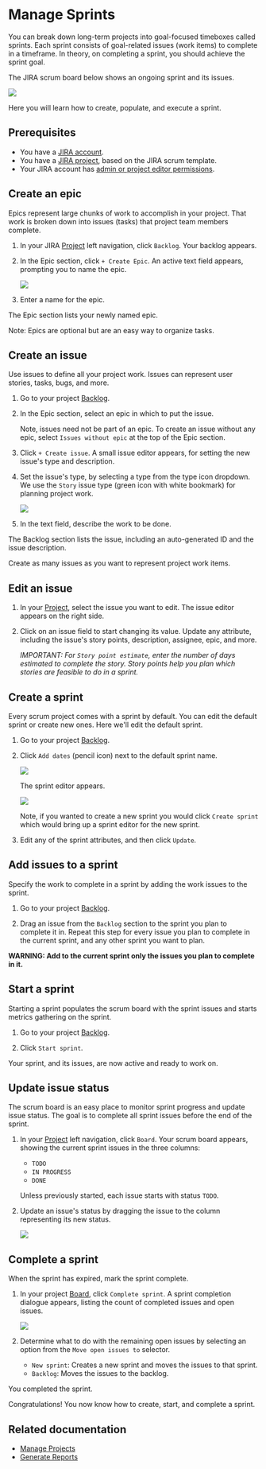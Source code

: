 # Manage Sprints

You can break down long-term projects into goal-focused timeboxes called sprints. Each sprint consists of goal-related issues (work items) to complete in a timeframe. In theory, on completing a sprint, you should achieve the sprint goal. 

The JIRA scrum board below shows an ongoing sprint and its issues.

![](./images/sprint-board.png)

<!-- Note, the issue and epic names in the above video screenshot are not realistic. If I had a JIRA account, I would use issues and epics with realistic names, add them to a sprint, and take a screenshot of them in a scrum board. -->

Here you will learn how to create, populate, and execute a sprint. 

## Prerequisites

- You have a [JIRA account](./placeholder).
- You have a [JIRA project](./placeholder), based on the JIRA scrum template.
- Your JIRA account has [admin or project editor permissions](./placeholder).

## Create an epic

Epics represent large chunks of work to accomplish in your project. That work is broken down into issues (tasks) that project team members complete.

1. In your JIRA [Project](./placeholder) left navigation, click `Backlog`. Your backlog appears.

1. In the Epic section, click `+ Create Epic`. An active text field appears, prompting you to name the epic.

    ![](./images/create-an-epic.png)

1. Enter a name for the epic. 

The Epic section lists your newly named epic.

Note: Epics are optional but are an easy way to organize tasks.

## Create an issue

Use issues to define all your project work. Issues can represent user stories, tasks, bugs, and more.

1. Go to your project [Backlog](./placeholder).

1. In the Epic section, select an epic in which to put the issue.

    Note, issues need not be part of an epic. To create an issue without any epic, select `Issues without epic` at the top of the Epic section.

1. Click `+ Create issue`. A small issue editor appears, for setting the new issue's type and description.

1. Set the issue's type, by selecting a type from the type icon dropdown. We use the `Story` issue type (green icon with white bookmark) for planning project work.

    ![](./images/issue-types.png)

1. In the text field, describe the work to be done.

The Backlog section lists the issue, including an auto-generated ID and the issue description.

Create as many issues as you want to represent project work items.

## Edit an issue

1. In your [Project](./placeholder), select the issue you want to edit. The issue editor appears on the right side.

1. Click on an issue field to start changing its value. Update any attribute, including the issue's story points, description, assignee, epic, and more.

    *IMPORTANT: For `Story point estimate`, enter the number of days estimated to complete the story. Story points help you plan which stories are feasible to do in a sprint.*

## Create a sprint

Every scrum project comes with a sprint by default. You can edit the default sprint or create new ones. Here we'll edit the default sprint.

1. Go to your project [Backlog](./placeholder).

1. Click `Add dates` (pencil icon) next to the default sprint name.

    ![](./images/sprint-pencil-add-dates.png)

    The sprint editor appears.

    ![](./images/edit-sprint.png)

    Note, if you wanted to create a new sprint you would click `Create sprint` which would bring up a sprint editor for the new sprint.

1. Edit any of the sprint attributes, and then click `Update`.

## Add issues to a sprint

Specify the work to complete in a sprint by adding the work issues to the sprint.

1. Go to your project [Backlog](./placeholder).

1. Drag an issue from the `Backlog` section to the sprint you plan to complete it in. Repeat this step for every issue you plan to complete in the current sprint, and any other sprint you want to plan.

**WARNING: Add to the current sprint only the issues you plan to complete in it.**

## Start a sprint

Starting a sprint populates the scrum board with the sprint issues and starts metrics gathering on the sprint.

1. Go to your project [Backlog](./placeholder).

1. Click `Start sprint`.

Your sprint, and its issues, are now active and ready to work on.

## Update issue status

The scrum board is an easy place to monitor sprint progress and update issue status. The goal is to complete all sprint issues before the end of the sprint.

1. In your [Project](./placeholder) left navigation, click `Board`. Your scrum board appears, showing the current sprint issues in the three columns:

    - `TODO`
    - `IN PROGRESS`
    - `DONE`

    Unless previously started, each issue starts with status `TODO`.

1. Update an issue's status by dragging the issue to the column representing its new status.

    ![](./images/update-issue-status.gif)

## Complete a sprint

When the sprint has expired, mark the sprint complete.

1. In your project [Board](./placeholder), click `Complete sprint`. A sprint completion dialogue appears, listing the count of completed issues and open issues.

    ![](./images/complete-sprint.png)

1. Determine what to do with the remaining open issues by selecting an option from the `Move open issues to` selector.

    - `New sprint`: Creates a new sprint and moves the issues to that sprint.
    - `Backlog`: Moves the issues to the backlog.

You completed the sprint.

Congratulations! You now know how to create, start, and complete a sprint.

## Related documentation

- [Manage Projects](./placeholder)
- [Generate Reports](./placeholder)